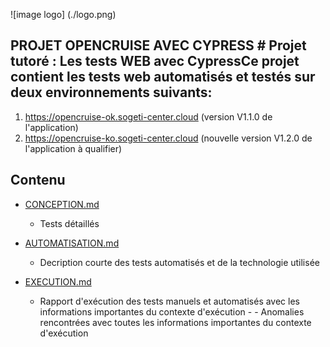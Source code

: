 ![image logo] (./logo.png)
## PROJET OPENCRUISE AVEC CYPRESS # Projet tutoré : Les tests WEB avec Cypress**Ce projet contient les tests web automatisés et testés sur deux environnements suivants:**
1. https://opencruise-ok.sogeti-center.cloud (version V1.1.0 de l'application)
2. https://opencruise-ko.sogeti-center.cloud (nouvelle version V1.2.0 de l'application à qualifier)

## Contenu


- [CONCEPTION.md](doc/CONCEPTION.md) 
  - Tests détaillés 

- [AUTOMATISATION.md](doc/AUTOMATISATION.md) 
  - Decription courte des tests automatisés et de la technologie utilisée 
  
- [EXECUTION.md](doc/EXECUTION.md) 
  - Rapport d'exécution des tests manuels et automatisés avec les informations importantes du contexte d'exécution - - Anomalies rencontrées avec toutes les informations importantes du contexte d'exécution
